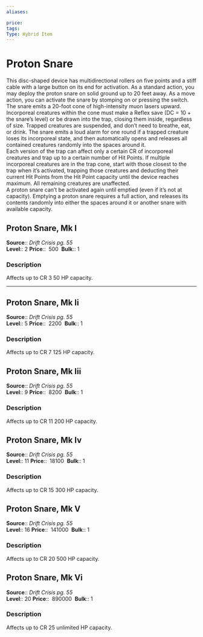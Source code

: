 ```yaml
---
aliases: 

price:  
tags: 
Type: Hybrid Item
---
```


# Proton Snare

This disc-shaped device has multidirectional rollers on five points and a stiff cable with a large button on its end for activation. As a standard action, you may deploy the proton snare on solid ground up to 20 feet away. As a move action, you can activate the snare by stomping on or pressing the switch. The snare emits a 20-foot cone of high-intensity muon lasers upward. Incorporeal creatures within the cone must make a Reflex save (DC = 10 + the snare’s level) or be drawn into the trap, closing them inside, regardless of size. Trapped creatures are suspended, and don’t need to breathe, eat, or drink. The snare emits a loud alarm for one round if a trapped creature loses its incorporeal state, and then automatically opens and releases all contained creatures randomly into the spaces around it.  
Each version of the trap can affect only a certain CR of incorporeal creatures and trap up to a certain number of Hit Points. If multiple incorporeal creatures are in the trap cone, start with those closest to the trap when it’s activated, trapping those creatures and deducting their current Hit Points from the Hit Point capacity until the device reaches maximum. All remaining creatures are unaffected.  
A proton snare can’t be activated again until emptied (even if it’s not at capacity). Emptying a proton snare requires a full action, and releases its contents randomly into either the spaces around it or another snare with available capacity.  

## Proton Snare, Mk I

**Source**:: _Drift Crisis pg. 55_  
**Level**:: 2
**Price**::  500 
**Bulk**:: 1

### Description

Affects up to CR 3 50 HP capacity.

---

## Proton Snare, Mk Ii

**Source**:: _Drift Crisis pg. 55_  
**Level**:: 5
**Price**::  2200 
**Bulk**:: 1

### Description

Affects up to CR 7 125 HP capacity.

## Proton Snare, Mk Iii

**Source**:: _Drift Crisis pg. 55_  
**Level**:: 9
**Price**::  8200 
**Bulk**:: 1

### Description

Affects up to CR 11 200 HP capacity.

## Proton Snare, Mk Iv

**Source**:: _Drift Crisis pg. 55_  
**Level**:: 11
**Price**::  18100 
**Bulk**:: 1

### Description

Affects up to CR 15 300 HP capacity.

## Proton Snare, Mk V

**Source**:: _Drift Crisis pg. 55_  
**Level**:: 16
**Price**::  141000 
**Bulk**:: 1

### Description

Affects up to CR 20 500 HP capacity.

## Proton Snare, Mk Vi

**Source**:: _Drift Crisis pg. 55_  
**Level**:: 20
**Price**::  890000 
**Bulk**:: 1

### Description

Affects up to CR 25 unlimited HP capacity.

